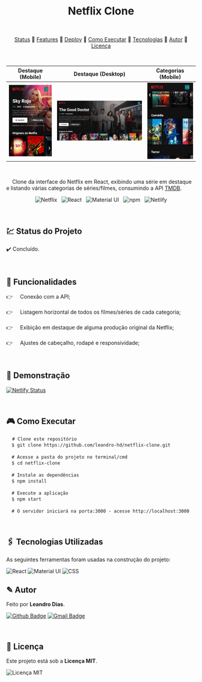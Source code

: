 <h1 align="center"> Netflix Clone </h1>

<br/>

<p align="center">
  <a href="#status">Status</a> 🎱 
  <a href="#features">Features</a> 🎱 
  <a href="#deploy">Deploy</a> 🎱 
  <a href="#execute">Como Executar</a> 🎱 
  <a href="#tecnologys">Tecnologias</a> 🎱 
  <a href="#author">Autor</a> 🎱 
  <a href="#license">Licença</a>
</p>

<br/>

Destaque (Mobile)          | Destaque (Desktop)        | Categorias (Mobile) 
:-------------------------:|:-------------------------:|:-----------------:
![Destaque Mobile](https://github.com/leandro-hd/netflix-clone/blob/master/assets/mobile/featured.JPG) | ![Destaque Desktop](https://github.com/leandro-hd/netflix-clone/blob/master/assets/desktop/featured.JPG) | ![Categorias Mobile](https://github.com/leandro-hd/netflix-clone/blob/master/assets/mobile/row.JPG)

<br/>

<p> &nbsp; &nbsp; Clone da interface do Netflix em React, exibindo uma série em destaque e listando várias categorias de séries/filmes, consumindo a API <a href="https://www.themoviedb.org/?language=pt-BR">TMDB</a>.

<br/>

<p align="center">
  <img src="https://img.shields.io/badge/Netflix-E50914?style=for-the-badge&logo=netflix&logoColor=white" alt="Netflix"/> &nbsp;
  <img src="https://img.shields.io/badge/React-20232A?style=for-the-badge&logo=react&logoColor=61DAFB" alt="React"/> &nbsp;
  <img src="https://img.shields.io/badge/Material--UI-0081CB?style=for-the-badge&logo=material-ui&logoColor=white" alt="Material UI"/> &nbsp;
  <img src="https://img.shields.io/badge/npm-CB3837?style=for-the-badge&logo=npm&logoColor=white" alt="npm"/> &nbsp;
  <img src="https://img.shields.io/badge/Netlify-00C7B7?style=for-the-badge&logo=netlify&logoColor=white" alt="Netlify"/>
<p>

<br/>

<h2 id="status"> 💹 Status do Projeto </h2>

<p> ✔️ Concluído. </p>

<br/>

<h2 id="features"> 📐 Funcionalidades </h2>

<p>
  👉 &nbsp; &nbsp; Conexão com a API; <br/> <br/>
  👉 &nbsp; &nbsp; Listagem horizontal de todos os filmes/séries de cada categoria; <br/> <br/>
  👉 &nbsp; &nbsp; Exibição em destaque de alguma produção original da Netflix; <br/> <br/>
  👉 &nbsp; &nbsp; Ajustes de cabeçalho, rodapé e responsividade;
</p>

<br/>

<h2 id="deploy"> 🚀 Demonstração </h2>

[![Netlify Status](https://api.netlify.com/api/v1/badges/4fe3d905-87b1-4873-bb73-4b3cf2cc95d4/deploy-status)](https://app.netlify.com/sites/netflix-js/deploys)

<br/>

<h2 id="execute"> 🎮 Como Executar </h2>

<pre> <code> # Clone este repositório
  $ git clone https://github.com/leandro-hd/netflix-clone.git
  
  # Acesse a pasta do projeto no terminal/cmd
  $ cd netflix-clone
  
  # Instale as dependências
  $ npm install
  
  # Execute a aplicação
  $ npm start
  
  # O servidor iniciará na porta:3000 - acesse http://localhost:3000 </code> </pre>
  
<br/>

<h2 id="tecnologys"> 🖇️ Tecnologias Utilizadas </h2>

<p> As seguintes ferramentas foram usadas na construção do projeto: </p>
<img src="https://img.shields.io/badge/React-20232A?style=for-the-badge&logo=react&logoColor=61DAFB" alt="React"/>
<img src="https://img.shields.io/badge/Material--UI-0081CB?style=for-the-badge&logo=material-ui&logoColor=white" alt="Material UI"/>
<img src="https://img.shields.io/badge/CSS3-1572B6?style=for-the-badge&logo=css3&logoColor=white" alt="CSS"/>

<br/>

<h2 id="author"> ✎ Autor </h2>

<p> Feito por <strong>Leandro Dias</strong>. </p>

[![Github Badge](https://img.shields.io/badge/-Github-000?style=for-the-badge&logo=Github&logoColor=white&link=https://github.com/leandro-hd)](https://github.com/leandro-hd) [![Gmail Badge](https://img.shields.io/badge/-Gmail-c14438?style=for-the-badge&logo=Gmail&logoColor=white&link=mailto:leandrohg2003@gmail.com)](mailto:leandrohg2003@gmail.com)

<br/>

<h2 id="license"> 📜 Licença </h2>

<p> Este projeto está sob a <strong>Licença MIT</strong>. </p>

<img src="https://img.shields.io/github/license/leandro-hd/netflix-clone?style=for-the-badge" alt="Licença MIT"/>
